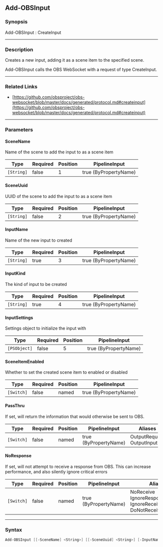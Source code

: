 Add-OBSInput
------------

### Synopsis
Add-OBSInput : CreateInput

---

### Description

Creates a new input, adding it as a scene item to the specified scene.

Add-OBSInput calls the OBS WebSocket with a request of type CreateInput.

---

### Related Links
* [https://github.com/obsproject/obs-websocket/blob/master/docs/generated/protocol.md#createinput](https://github.com/obsproject/obs-websocket/blob/master/docs/generated/protocol.md#createinput)

---

### Parameters
#### **SceneName**
Name of the scene to add the input to as a scene item

|Type      |Required|Position|PipelineInput        |
|----------|--------|--------|---------------------|
|`[String]`|false   |1       |true (ByPropertyName)|

#### **SceneUuid**
UUID of the scene to add the input to as a scene item

|Type      |Required|Position|PipelineInput        |
|----------|--------|--------|---------------------|
|`[String]`|false   |2       |true (ByPropertyName)|

#### **InputName**
Name of the new input to created

|Type      |Required|Position|PipelineInput        |
|----------|--------|--------|---------------------|
|`[String]`|true    |3       |true (ByPropertyName)|

#### **InputKind**
The kind of input to be created

|Type      |Required|Position|PipelineInput        |
|----------|--------|--------|---------------------|
|`[String]`|true    |4       |true (ByPropertyName)|

#### **InputSettings**
Settings object to initialize the input with

|Type        |Required|Position|PipelineInput        |
|------------|--------|--------|---------------------|
|`[PSObject]`|false   |5       |true (ByPropertyName)|

#### **SceneItemEnabled**
Whether to set the created scene item to enabled or disabled

|Type      |Required|Position|PipelineInput        |
|----------|--------|--------|---------------------|
|`[Switch]`|false   |named   |true (ByPropertyName)|

#### **PassThru**
If set, will return the information that would otherwise be sent to OBS.

|Type      |Required|Position|PipelineInput        |Aliases                      |
|----------|--------|--------|---------------------|-----------------------------|
|`[Switch]`|false   |named   |true (ByPropertyName)|OutputRequest<br/>OutputInput|

#### **NoResponse**
If set, will not attempt to receive a response from OBS.
This can increase performance, and also silently ignore critical errors

|Type      |Required|Position|PipelineInput        |Aliases                                                                |
|----------|--------|--------|---------------------|-----------------------------------------------------------------------|
|`[Switch]`|false   |named   |true (ByPropertyName)|NoReceive<br/>IgnoreResponse<br/>IgnoreReceive<br/>DoNotReceiveResponse|

---

### Syntax
```PowerShell
Add-OBSInput [[-SceneName] <String>] [[-SceneUuid] <String>] [-InputName] <String> [-InputKind] <String> [[-InputSettings] <PSObject>] [-SceneItemEnabled] [-PassThru] [-NoResponse] [<CommonParameters>]
```
